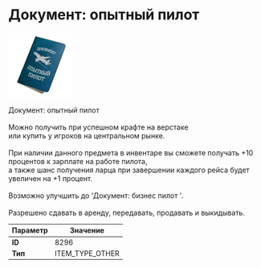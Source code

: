 # Документ: опытный пилот

![Item Image](../img/8296.webp?raw=true)

Документ: опытный пилот<br><br>Можно получить при успешном крафте на верстаке<br>или купить у игроков на центральном рынке.<br><br>При наличии данного предмета в инвентаре вы сможете получать +10 процентов к зарплате на работе пилота,<br>а также шанс получения ларца при завершении каждого рейса будет увеличен на +1 процент.<br><br>Возможно улучшить до 'Документ: бизнес пилот '.<br><br>Разрешено сдавать в аренду, передавать, продавать и выкидывать.


| Параметр | Значение |
|----------|----------|
| **ID** | 8296 |
| **Тип** | ITEM_TYPE_OTHER |

